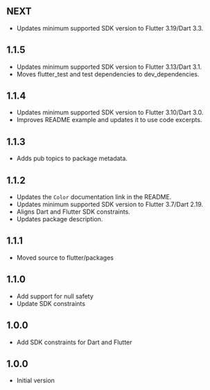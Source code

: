## NEXT

- Updates minimum supported SDK version to Flutter 3.19/Dart 3.3.

## 1.1.5

- Updates minimum supported SDK version to Flutter 3.13/Dart 3.1.
- Moves flutter_test and test dependencies to dev_dependencies.

## 1.1.4

- Updates minimum supported SDK version to Flutter 3.10/Dart 3.0.
- Improves README example and updates it to use code excerpts.

## 1.1.3

- Adds pub topics to package metadata.

## 1.1.2

- Updates the `Color` documentation link in the README.
- Updates minimum supported SDK version to Flutter 3.7/Dart 2.19.
- Aligns Dart and Flutter SDK constraints.
- Updates package description.

## 1.1.1

- Moved source to flutter/packages

## 1.1.0

- Add support for null safety
- Update SDK constraints

## 1.0.0

- Add SDK constraints for Dart and Flutter

## 1.0.0

- Initial version
